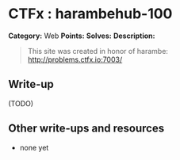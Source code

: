 # CTFx : harambehub-100

**Category:** Web
**Points:** 
**Solves:** 
**Description:**

> This site was created in honor of harambe: <http://problems.ctfx.io:7003/>

## Write-up

(TODO)

## Other write-ups and resources

* none yet
